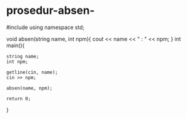 # prosedur-absen-

#include <iostream>
using namespace std;

void absen(string name, int npm){
	cout << name << " : " << npm;
}
int main(){


	string name;
	int npm;
	
	getline(cin, name);
	cin >> npm;
	
	absen(name, npm);
	
	return 0;
}
